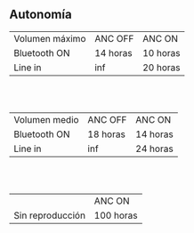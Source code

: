 ## Autonomía

|  |  |  |
|:-------|:-------|:-------|
| Volumen máximo | ANC OFF | ANC ON| <br>
| Bluetooth ON | 14 horas | 10 horas | <br>
| Line in | inf  | 20 horas |<br>

<br><br>

|  |  |  |
|:-------|:-------|:-------|
| Volumen medio | ANC OFF | ANC ON| <br>
| Bluetooth ON | 18 horas | 14 horas | <br>
| Line in | inf  | 24 horas |<br>

<br><br>

|  |  |
|:-------|:-------|
|  | ANC ON |<br>
| Sin reproducción | 100 horas |<br>
